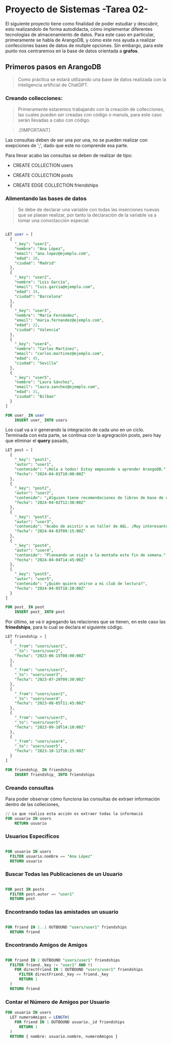 # Proyecto de Sistemas -Tarea 02-

El siguiente proyecto tiene como finalidad de poder estudiar y descubrir,
esto realizandolo de forma autodidacta, cómo implementar diferentes
tecnologías de almacenamiento de datos. Para este caso en particular, 
primeramente se habla de ArangoDB, y cómo este nos ayuda a realizar
confecciones bases de datos de mutiple opciones. Sin embargo, para este
punto nos centraremos en la base de datos orientada a **grafos**.

## Primeros pasos en ArangoDB

> Como práctica se estará utilizando una base de datos realizada con la 
> inteligencia artificial de ChatGPT.

### Creando collecciones:

> Primeramente estaremos trabajando con la creación de collecciones, las
> cuales pueden ser creadas con código o manula, para este caso serán 
> llevadas a cabo con código.

> .[!IMPORTANT]

Las consultas deben de ser una por una, no se pueden realizar con 
exepciones  de ';', dado que este no comprende esa parte.

Para llevar acabo las consultas se deben de realizar de tipo:

+ CREATE COLLECTION users

+ CREATE COLLECTION posts

+ CREATE EDGE COLLECTION friendships

### Alimentando las bases de datos

> Se debe de declarar una variable con todas las inserciones nuevas que se 
plaean realizar, por tanto la declaración de la variable va a tomar una
conoctacción especial:

```sql

LET user = [
  {
    "_key": "user1",
    "nombre": "Ana López",
    "email": "ana.lopez@ejemplo.com",
    "edad": 28,
    "ciudad": "Madrid"
  },
  {
    "_key": "user2",
    "nombre": "Luis García",
    "email": "luis.garcia@ejemplo.com",
    "edad": 34,
    "ciudad": "Barcelona"
  },
  {
    "_key": "user3",
    "nombre": "María Fernández",
    "email": "maria.fernandez@ejemplo.com",
    "edad": 22,
    "ciudad": "Valencia"
  },
  {
    "_key": "user4",
    "nombre": "Carlos Martínez",
    "email": "carlos.martinez@ejemplo.com",
    "edad": 45,
    "ciudad": "Sevilla"
  },
  {
    "_key": "user5",
    "nombre": "Laura Sánchez",
    "email": "laura.sanchez@ejemplo.com",
    "edad": 31,
    "ciudad": "Bilbao"
  }
]

FOR user_ IN user
    INSERT user_ INTO users

```

Los cual va a ir generando la integración de cada uno en un ciclo. Terminada
con esta parte, se continua con la agregración posts, pero hay que eliminar
el **query** pasado,

```sql
LET post = [
  {
    "_key": "post1",
    "autor": "user1",
    "contenido": "¡Hola a todos! Estoy empezando a aprender ArangoDB.",
    "fecha": "2024-04-01T10:00:00Z"
  },
  {
    "_key": "post2",
    "autor": "user2",
    "contenido": "¿Alguien tiene recomendaciones de libros de base de datos?",
    "fecha": "2024-04-02T12:30:00Z"
  },
  {
    "_key": "post3",
    "autor": "user3",
    "contenido": "Acabo de asistir a un taller de AQL. ¡Muy interesante!",
    "fecha": "2024-04-03T09:15:00Z"
  },
  {
    "_key": "post4",
    "autor": "user4",
    "contenido": "Planeando un viaje a la montaña este fin de semana.",
    "fecha": "2024-04-04T14:45:00Z"
  },
  {
    "_key": "post5",
    "autor": "user5",
    "contenido": "¿Quién quiere unirse a mi club de lectura?",
    "fecha": "2024-04-05T18:20:00Z"
  }
]

FOR post_ IN post
    INSERT post_ INTO post

```
Por último, se va ir agregando las relaciones que se tienen, en este caso 
las **frinedships**, para lo cual se declara el siguiente código.

```sql
LET friendship = [
  {
    "_from": "users/user1",
    "_to": "users/user2",
    "fecha": "2023-06-15T08:00:00Z"
  },
  {
    "_from": "users/user1",
    "_to": "users/user3",
    "fecha": "2023-07-20T09:30:00Z"
  },
  {
    "_from": "users/user2",
    "_to": "users/user4",
    "fecha": "2023-08-05T11:45:00Z"
  },
  {
    "_from": "users/user3",
    "_to": "users/user5",
    "fecha": "2023-09-10T14:10:00Z"
  },
  {
    "_from": "users/user4",
    "_to": "users/user5",
    "fecha": "2023-10-12T16:25:00Z"
  }
]

FOR friendship_ IN friendship
    INSERT friendship_ INTO friendships

```

### Creando consultas

Para poder observar cómo funciona las consultas de extraer información
dentro de las colleciones,

```sql
// Lo que realiza esta acción es extraer todas la informació
FOR usuario IN users
    RETURN usuario

```
### Usuarios Especificos

```sql

FOR usuario IN users
  FILTER usuario.nombre == "Ana López"
  RETURN usuario

```

### Buscar Todas las Publicaciones de un Usuario

```sql

FOR post IN posts
  FILTER post.autor == "user1"
  RETURN post

```

### Encontrando todas las amistades un usuario

```sql

FOR friend IN 1..1 OUTBOUND "users/user1" friendships
  RETURN friend

```

### Encontrando Amigos de Amigos

```sql

FOR friend IN 2 OUTBOUND "users/user1" friendships
  FILTER friend._key != "user1" AND !(
    FOR directFriend IN 1 OUTBOUND "users/user1" friendships
      FILTER directFriend._key == friend._key
      RETURN 1
  )
  RETURN friend

```

### Contar el Número de Amigos por Usuario

```sql
FOR usuario IN users
  LET numeroAmigos = LENGTH(
    FOR friend IN 1 OUTBOUND usuario._id friendships
      RETURN 1
  )
  RETURN { nombre: usuario.nombre, numeroAmigos }

```
